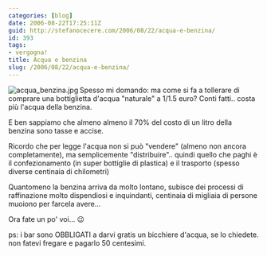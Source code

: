 ```yaml
---
categories: [blog]
date: 2006-08-22T17:25:11Z
guid: http://stefanocecere.com/2006/08/22/acqua-e-benzina/
id: 393
tags:
- vergogna!
title: Acqua e benzina
slug: /2006/08/22/acqua-e-benzina/
---
```


<img align="left" alt="acqua_benzina.jpg" id="image392" title="acqua_benzina.jpg" src="http://stefanocecere.com/wp-content/uploads/sites/3/2006/08/acqua_benzina.jpg" />Spesso mi domando: ma come si fa a tollerare di comprare una bottiglietta d'acqua "naturale" a 1/1.5 euro? Conti fatti.. costa più l'acqua della benzina.

E ben sappiamo che almeno almeno il 70% del costo di un litro della benzina sono tasse e accise.

Ricordo che per legge l'acqua non si può "vendere" (almeno non ancora completamente), ma semplicemente "distribuire".. quindi quello che paghi è il confezionamento (in super bottiglie di plastica) e il trasporto (spesso diverse centinaia di chilometri)

Quantomeno la benzina arriva da molto lontano, subisce dei processi di raffinazione molto dispendiosi e inquindanti, centinaia di migliaia di persone muoiono per farcela avere…

Ora fate un po' voi… 😉

ps: i bar sono OBBLIGATI a darvi gratis un bicchiere d'acqua, se lo chiedete. non fatevi fregare e pagarlo 50 centesimi.